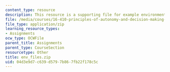 ```yaml
---
content_type: resource
description: This resource is a supporting file for example environment.
file: /media/courses/16-410-principles-of-autonomy-and-decision-making-fall-2010/04d3e9d7c639d5797b867fb22f178c5c_env_files.zip
file_type: application/zip
learning_resource_types:
- Assignments
ocw_type: OCWFile
parent_title: Assignments
parent_type: CourseSection
resourcetype: Other
title: env_files.zip
uid: 04d3e9d7-c639-d579-7b86-7fb22f178c5c
---
```

